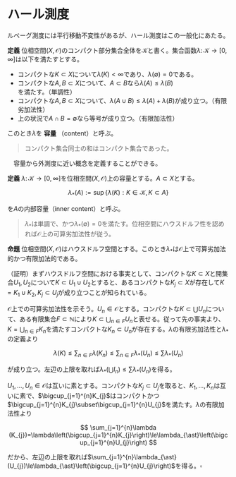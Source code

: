 

# ハール測度

ルベーグ測度には平行移動不変性があるが、ハール測度はこの一般化にあたる。

__定義__ 位相空間$(X, \mathcal{O})$のコンパクト部分集合全体を$\mathcal{K}$と書く。集合函数$\lambda\colon\mathcal{K}\rightarrow\lbrack 0, \infty \rbrack$は以下を満たすとする。

- コンパクトな$K\subset X$について$\lambda (K)<\infty$であり、$\lambda (\emptyset)=0$である。
- コンパクトな$A, B\subset X$について、$A\subset B$なら$\lambda (A)\le\lambda (B)$を満たす。（単調性）
- コンパクトな$A, B\subset X$について、$\lambda (A\cup B)\le\lambda (A)+\lambda (B)$が成り立つ。（有限劣加法性）
- 上の状況で$A\cap B=\emptyset$なら等号が成り立つ。（有限加法性）

このとき$\lambda$を **容量** （content）と呼ぶ。

> コンパクト集合同士の和はコンパクト集合であった。

　容量から外測度に近い概念を定義することができる。

__定義__ $\lambda\colon\mathcal{K}\rightarrow \lbrack 0, \infty \rbrack$を位相空間$(X, \mathcal{O})$上の容量とする。$A\subset X$とする。

$$
\lambda_{\ast}(A):=\sup\lbrace \lambda (K) : K\in\mathcal{K}, K\subset A \rbrace
$$

を$A$の内部容量（inner content）と呼ぶ。

> $\lambda_{\ast}$は単調で、かつ$\lambda_{\ast}(\emptyset)=0$を満たす。位相空間にハウスドルフ性を認めれば$\mathcal{O}$上の可算劣加法性が従う。

__命題__ 位相空間$(X, \mathcal{O})$はハウスドルフ空間とする。このとき$\lambda_{\ast}$は$\mathcal{O}$上で可算劣加法的かつ有限加法的である。

（証明）まずハウスドルフ空間における事実として、コンパクトな$K\subset X$と開集合$U_{1}, U_{2}$について$K\subset U_{1}\cup U_{2}$とすると、あるコンパクトな$K_{j}\subset X$が存在して$K=K_{1}\cup K_{2}, K_{j}\subset U_{j}$が成り立つことが知られている。

$\mathcal{O}$上での可算劣加法性を示そう。$U_{n}\in\mathcal{O}$とする。コンパクトな$K\subset\bigcup U_{n}$について、ある有限集合$F\subset\mathbb{N}$により$K\subset\bigcup_{n\in F}U_{n}$と表せる。従って先の事実より、$K=\bigcup_{n\in F}K_{n}$を満たすコンパクトな$K_{n}\subset U_{n}$が存在する。$\lambda$の有限劣加法性と$\lambda_{\ast}$の定義より

$$
\lambda (K)\le\sum_{n\in F}\lambda (K_{n})\le\sum_{n\in F}\lambda_{\ast}(U_{n})\le\sum\lambda_{\ast}(U_{n})
$$

が成り立つ。左辺の上限を取れば$\lambda_{\ast}\left(\bigcup I_{n}\right)\le\sum\lambda_{\ast}(U_{n})$を得る。

$U_{1}, \dotsc, U_{n}\in\mathcal{O}$は互いに素とする。コンパクトな$K_{j}\subset U_{j}$を取ると、$K_{1}, \dotsc, K_{n}$は互いに素で、$\bigcup_{j=1}^{n}K_{j}$はコンパクトかつ$\bigcup_{j=1}^{n}K_{j}\subset\bigcup_{j=1}^{n}U_{j}$を満たす。$\lambda$の有限加法性より

$$
\sum_{j=1}^{n}\lambda (K_{j})=\lambda\left(\bigcup_{j=1}^{n}K_{j}\right)\le\lambda_{\ast}\left(\bigcup_{j=1}^{n}U_{j}\right)
$$

だから、左辺の上限を取れば$\sum_{j=1}^{n}\lambda_{\ast}(U_{j})\le\lambda_{\ast}\left(\bigcup_{j=1}^{n}U_{j}\right)$を得る。$\square$

<!--
　ハウスドルフ空間上に容量が定まっているとき、その内部容量から外測度が構成できる。

\begin{Prop}
$(X, \mathcal{O})$をハウスドルフ空間、$\lambda$を容量とする。$A\subset X$に対し
\[ \widehat{\lambda}(A):=\inf\lbrace \lambda_{\ast}(U)\mid U\in\mathcal{O}, A\subset U \lbrace \]
と定めれば、$\widehat{\lambda}$は外測度になる。
\end{Prop}
\begin{Proof}
まず$\widehat{\lambda}|_{\mathcal{O}}=\lambda_{\ast}|_{\mathcal{O}}$であることを示す。
$U\in\mathcal{O}$に対し$U$自身が$U$を含む開集合だから$\widehat{\lambda}(U)\le\lambda_{\ast}(U)$である。
一方$\lambda_{\ast}$の単調性より、$O\in\mathcal{O}, U\subset O$に対し$\lambda_{\ast}(U)\le\lambda_{\ast}(O)$が成り立つ。
故に$\lambda_{\ast}(U)\le\widehat{\lambda}(U)$である。
特に$\widehat{\lambda}(\emptyset)=\lambda_{\ast}(\emptyset)=0$が分かる。

　$\widehat{\lambda}$が単調であることは良い。故に可算劣加法性を示す。
このとき$\lbrace A_{n} \lbrace\subset 2^{X}$に対し、$\sum\widehat{\lambda}(A_{n})<\infty$と仮定して良い。
$\varepsilon>0$を取る。$\widehat{\lambda}$の定義から、適当な開集合$U_{n}$を、$A_{n}\subset U_{n}$かつ
\[ \lambda_{\ast}(U_{n})\le\widehat{\lambda}(A_{n})+\frac{\varepsilon}{2^{n}} \]
を満たすように取れる。このとき
\begin{align*}
\widehat{\lambda}\left(\bigcup A_{n}\right)
&\le\widehat{\lambda}\left(\bigcup U_{n}\right)=\lambda_{\ast}\left(\bigcup U_{n}\right) \\
&\le\sum\lambda_{\ast}(U_{n})\le\sum\widehat{\lambda}(A_{n})+\varepsilon
\end{align*}
となる。$\varepsilon$は任意だから可算劣加法性が成り立つ。
\end{Proof}

　$\widehat{\lambda}$-可測な集合全体を$\mathcal{M}_{\widehat{\lambda}}$とすれば、
$\widehat{\lambda}:\mathcal{M}_{\widehat{\lambda}}\rightarrow [0, \infty]$は測度となる。

\begin{Prop}
$(X, \mathcal{O})$はハウスドルフ空間、$\lambda:\mathcal{K}\rightarrow [0, \infty]$は容量とする。
$\mu:\mathscr{A}\rightarrow [0, \infty]$は測度で$\sigma[\mathcal{O}]\subset\mathscr{A}$を満たすとする。
このとき$\mu|_{\sigma[\mathcal{O}]}=\widehat{\lambda}|_{\sigma[\mathcal{O}]}$であれば、
$A\in\sigma[\mathcal{O}]$は$\mu$-外部正則であり、$U\in\mathcal{O}$は$\mu$-内部正則になる。
\footnote{一般のボレル集合が$\mu$-内部正則になるとは限らない。}
\end{Prop}
\begin{Proof}
$A\in\sigma[\mathcal{O}]$に対し$\mu (A)=\widehat{\lambda}(A)=\inf_{A\subset O\in\mathcal{O}}\lambda_{\ast}(O)$である。
ここで$\lambda_{\ast}(O)=\widehat{\lambda}(O)=\mu (O)$であるから、$A$は$\mu$-外部正則となる。
また$U\in\mathcal{O}$に対し、$\mu (U)=\widehat{\lambda}(U)=\lambda_{\ast}(U)=\sup_{U\supset K\in\mathcal{K}}\lambda (K)$である。
ここで$K\subset O\in\mathcal{O}$に対して$\lambda_{\ast}(O)$の定義により$\lambda (K)\le\lambda_{\ast}(O)$が成り立つ。
右辺の下限を取れば$\lambda (K)\le\widehat{\lambda}(K)$が従う。
よって$\mu (U)\le\sup_{U\supset K\in\mathcal{K}}\widehat{\lambda}(K)$を得るが、逆の不等号は明らかなので、
$U$は$\mu$-内部正則となる。
\end{Proof}

　上記の$\mu$を、$\lambda$により誘導された測度とも言う。この測度は以下の意味で$\mathcal{K}$により特徴付けられる。

\begin{Prop}
$(X, \mathcal{O}), (Y, \mathcal{T})$をハウスドルフ空間、$h:X\rightarrow Y$は同相写像とする。
$\lambda, \gamma$を$X, Y$上の容量として、これらにより誘導された測度を
$\mu:\mathcal{A}\rightarrow [0, \infty], \nu:\mathcal{B}\rightarrow [0, \infty]$とする。
任意のコンパクト集合$K\Subset X$に対して$\gamma (h(K))=\lambda (K)$が成り立つとする。
このとき$A\in\sigma[\mathcal{O}]$に対して$\nu (h(A))=\mu (A)$が成り立つ。
\end{Prop}
\begin{Proof}
以下$\mathcal{O}, \mathcal{T}$のコンパクト集合全体を$\mathcal{K}, \mathcal{L}$で表す。
まず$U\in\mathcal{O}$に対して
\begin{align*}
\lbrace \lambda (K)\mid K\in\mathcal{K}, K\subset U \lbrace&=\lbrace \gamma (h(K))\mid K\in\mathcal{K}, K\subset U \lbrace \\
&=\lbrace \gamma (L)\mid L=h(K), K\in\mathcal{K}, K\subset U \lbrace \\
&=\lbrace \gamma (L)\mid L\in\mathcal{L}, L\subset h(U) \lbrace
\end{align*}
が成り立つので$\lambda_{\ast}(U)=\gamma_{*}(h(U))$が従う。次に$A\subset X$に対して
\begin{align*}
\lbrace \lambda_{\ast}(U)\mid U\in\mathcal{O}, A\subset U \lbrace&=\lbrace \gamma_{*}(h(U))\mid U\in\mathcal{O}, A\subset U \lbrace \\
&=\lbrace \gamma_{*}(V)\mid V=h(U), U\in\mathcal{O}, A\subset U \lbrace \\
&=\lbrace \gamma_{*}(V)\mid V\in\mathcal{T}, h(A)\subset V \lbrace
\end{align*}
が成り立つので$\widehat{\lambda}(A)=\widehat{\gamma}(h(A))$が成り立つ。
特に$A\in\sigma[\mathcal{O}]\subset\mathscr{A}$なら$h(A)\in\sigma[\mathcal{T}]\subset\mathscr{B}$であるから、
\[ \mu (A)=\widehat{\lambda}(A)=\widehat{\gamma}(h(A))=\nu (h(A)) \]
を得る。
\end{Proof}

　局所コンパクトな位相群が容量を持つことを示そう。その前に、位相群におけるコンパクト集合の性質に触れておく。

\begin{Lem}
$G$を位相群、$K\Subset G$はコンパクトであるとする。$K\subset U$なる開集合$U$に対し、$1$の開近傍$V$を取り、
$KV=\lbrace xy\mid x\in K, y\in V \lbrace\subset U$とできる。
\end{Lem}
\begin{Proof}
$x\in K$に対し$W_{x}:=x^{-1}U$とおくと$x\in U$より$W_{x}$は$1$の開近傍となる。
そこで$1$の開近傍$V_{x}\subset W_{x}$を$V_{x}V_{x}\subset W_{x}$となるように取る。
このとき$\lbrace x V_{x}\mid x\in K \lbrace$は$K$の開被覆となるから、コンパクト性より$x_{1}, \dotsc, x_{n}\in K$を取り
$K\subset\bigcup_{j=1}^{n}x_{j}V_{x_{j}}$と表せる。$V:=\bigcap_{j=1}^{n}V_{x_{j}}$と定めると$1$の開近傍である。
このとき$x\in K$に対し$x\in x_{j}V_{x_{j}}$となる$x_{j}$が取れるので、
\[ xV\subset x_{j}V_{x_{j}}V\subset x_{j}V_{x_{j}}V_{x_{j}}\subset x_{j}W_{x_{j}}=U \]
を得る。
\end{Proof}

　$G$を局所コンパクトハウスドルフ位相群とする。
$K\Subset G$をコンパクトな部分集合、$V\subset G$は内点を持つとする。即ち$V^{\circ}\neq\emptyset$であるとする。
このとき$\lbrace gV^{\circ}\mid g\in G \lbrace$は$K$の開被覆となるから、有限個の$g_{1}, \dotsc, g_{n}\in G$を選び
$K\subset\bigcup_{j=1}^{n}gV^{\circ}$とできる。このような被覆が存在する$n$の内、最小のものを$\#(K:V)$で表す。

　以下$G$のコンパクト集合全体を$\mathcal{K}$、$1$の開近傍全体を$\mathcal{U}$で表す。
$G$は局所コンパクトであるから、$1$のコンパクト近傍$K_{0}$が存在する。\footnote{位相群の位相は$1$の近傍系で記述できた。}
そこで$U\in\mathcal{U}$に対し、写像$\lambda_{U}:\mathcal{K}\rightarrow [0, \infty]$を
\[ \lambda_{U}(K):=\frac{\#(K:U)}{\#(K_{0}:U)} \]
で定める。ここで$K_{0}$は近傍だから$\#(K_{0}:U)\neq 0$となることに注意する。

　このとき$0\le\lambda_{U}(K)\le\#(K:K_{0})<\infty$が成り立つ。実際$\#(K:U)\le\#(K:K_{0})\#(K_{0}:U)$を示せばよいが、
これは被覆を考えれば明らかである。故に$\lambda_{U}$は
\[ \Lambda:=\prod_{K\in\mathcal{K}}[0, \#(K:K_{0})] \]
の元と見なせる。この$\Lambda$はチコノフの定理によりコンパクトである。\footnote{選択公理を用いている。}
$V\in\mathscr{U}$に対し、
\[ \Lambda (V):=\overline{\lbrace \lambda_{U}\mid U\in\mathscr{U}, U\subset V \lbrace} \]
と定める。もし$\lbrace \Lambda (V)\mid V\in\mathscr{U} \lbrace$が有限交叉性を持てば、
$\Lambda$がコンパクトであることから
\[ \bigcap_{V\in\mathscr{U}}\Lambda (V)\neq\emptyset \]
が従う。

　実際に$V_{1}, \dotsc, V_{n}\in\mathscr{U}$を取れば、$V:=\bigcap_{j=1}^{n}V_{j}\in\mathscr{U}$であり、
$\lambda_{V}\in\bigcap_{j=1}^{n}\Lambda (V_{j})$となるから$\lbrace \Lambda (V)\mid V\in\mathscr{U} \lbrace$は有限交叉性を持つ。
つまり$\lambda\in\bigcap_{V\in\mathscr{U}}\Lambda (V)$が取れる。
\footnote{ここまでハウスドルフ性は用いていない。しかし$\lambda$が容量であることを示すのに必要となる。}

\begin{Prop}
上記の$\lambda\in\bigcap_{V\in\mathscr{U}}\Lambda (V)$は容量である。
\end{Prop}
\begin{Proof}
(i)　まず$\lambda\in\Lambda$より$\lambda (K)<\infty$が任意の$K\in\mathcal{K}$が成り立つ。
特に$K=\emptyset$のとき、$\#(\emptyset:K_{0})=0$だから$\Lambda$の$\emptyset\in\mathcal{K}$成分は一点になる。
つまり$\lambda (\emptyset)=0$を得る。

　(ii)　$K_{1}, K_{2}\in\mathcal{K}$が$K_{1}\subset K_{2}$を満たすとする。$U\in\mathscr{U}$に対し
$\#(K_{1}:U)\le\#(K_{2}:U)$より$\lambda_{U}(K_{1})\le\lambda_{U}(K_{2})$は明らか。
そこで$f\in\Lambda$に対し$f(K_{2})-f(K_{1})$を対応させる写像$\Lambda\rightarrow\mathbb{R}$は、射影と差の合成なので連続写像となる。
この写像は$\lbrace \lambda_{U}\mid U\in\mathscr{U} \lbrace$上で非負であるから、$\Lambda (V)$上でも非負となる。
よって$\lambda (K_{2})-\lambda (K_{1})\ge 0$を得る。

　(iii)　$K_{1}, K_{2}\in\mathcal{K}$を取る。$U\in\mathscr{U}$に対し、$U$による$K_{1}$の被覆と$K_{2}$の被覆を合わせると
$K_{1}\cup K_{2}$の被覆となるから$\#(K_{1}\cup K_{2}:U)\le\#(K_{1}:U)+\#(K_{2}:U)$となる。
つまり$\lambda_{U}(K_{1}\cup K_{2})\le\lambda_{U}(K_{1})+\lambda_{U}(K_{2})$が分かる。
(ii)と同様に考えれば$\lambda (K_{1}\cup K_{2})\le\lambda (K_{1})+\lambda (K_{2})$が従う。

　(iv)　$K_{1}\cap K_{2}=\emptyset$とする。このとき$G$はハウスドルフ空間だから、互いに素な開集合$U_{1}, U_{2}$を取り
$K_{1}\subset U_{1}, K_{2}\subset U_{2}$とできる。補題より$K_{1}V_{1}\subset U_{1}, K_{2}V_{2}\subset U_{2}$なる
$1$の開近傍$V_{1}, V_{2}$が取れる。そこで$V:=V_{1}\cap V_{2}$と置くと、$K_{1}V\cap K_{2}V=\emptyset$である。
$U\in\mathscr{U}$が$U\subset V^{-1}$を満たすとする。このとき$K_{1}U^{-1}\cap K_{2}U^{-1}=\emptyset$であるが、
$\lambda_{U}(K_{1}\sqcup K_{2})=\lambda_{U}(K_{1})+\lambda_{U}(K_{2})$となる。
実際$n:=\#(K_{1}\sqcup K_{2}:U)$と置き、$K_{1}\sqcup K_{2}\subset\bigcup_{j=1}^{n}g_{j}U$となる被覆を取る。
ここで$g_{j}U\cap K_{1}, g_{j}U\cap K_{2}\neq\emptyset$なら$g_{j}\in K_{1}U^{-1}\cap K_{2}U^{-1}$となるから矛盾する。
従って$g_{j}U$は$K_{1}, K_{2}$の一方のみとしか交わらない。よって$\#(K_{1}:U)+\#(K_{2}:U)\le\#(K_{1}\sqcup K_{2}:U)$が分かる。
結局$f\in\Lambda$に対し$f(K_{1})+f_(K_{2})-f(K_{1}\sqcup K_{2})$を対応させる連続写像は
$\Lambda(V^{-1})$上で恒等的に$0$となり、よって$\lambda (K_{1}\sqcup K_{2})=\lambda (K_{1})+\lambda (K_{2})$を得る。
\end{Proof}

\begin{Thm}
$G$を局所コンパクトハウスドルフ位相群とする。ボレル集合体を$\mathscr{B}(G)=\sigma[\mathcal{O}]$と書く。
以下を満たす測度$\mu:\mathscr{B}(G)\rightarrow [0, \infty]$が存在する。
\begin{itemize}
\item[\textup{(i)}] $G$のコンパクト集合全体$\mathcal{K}$上で有限値を取る。つまり$K\in\mathcal{K}$なら$\mu (K)<\infty$を満たす。
\item[\textup{(ii)}] $\mu$は外部正則である。
\item[\textup{(iii)}] 開集合$O\in\mathcal{O}$は$\mu$-内部正則である。
\item[\textup{(iv)}] 左移動で不変である。つまり任意の$A\in\mathscr{B}$に対して$\mu (gA)=\mu (A)$が成り立つ。
\end{itemize}
\end{Thm}
\begin{Proof}
$\lambda$を上で得た容量とする。このとき$\sigma[\mathcal{O}]\subset\mathcal{M}_{\widehat{\lambda}}$が成り立つ。
$U\in\mathcal{O}$が$\widehat{\lambda}$-可測であることを示せばよい。$A\subset G$及び$\varepsilon>0$を取る。
$\widehat{\lambda}(A)=\inf_{A\subset U\in\mathcal{O}}\lambda_{\ast}(O)$であるから、ある$O\in\mathcal{O}$が存在して
\[ A\subset O, \lambda_{\ast}(O)\le\widehat{\lambda}(A)+\frac{\varepsilon}{3} \]
を満たすように取れる。ここで$O\cap U$は開集合だから
$\widehat{\lambda}(O\cap U)=\lambda_{\ast}(O\cap U)=\sup_{O\cap U\supset K\in\mathcal{K}}\lambda (K)$である。
よってある$K\in\mathcal{K}$が存在して
\[ K\subset O\cap U, \widehat{\lambda}(O\cap U)-\frac{\varepsilon}{3}\le\lambda (K) \]
を満たすように取れる。更に$O\backslash K$も開集合だから、同様にして$L\in\mathcal{K}$を
\[ L\subset O\backslash K, \widehat{\lambda}(O\backslash K)-\frac{\varepsilon}{3}\le\lambda (L) \]
を満たすように取れる。$K\subset U$より$O\backslash U\subset O\backslash K$となり、また$K\cap L=\emptyset$であるから、
\begin{align*}
\widehat{\lambda}(A\cap U)+\widehat{\lambda}(A\backslash U)-\frac{2}{3}\varepsilon
&\le\widehat{\lambda}(O\cap U)+\widehat{\lambda}(O\backslash U)-\frac{2}{3}\varepsilon \\
&\le\lambda (K)+\widehat{\lambda}(O\backslash K)-\frac{\varepsilon}{3} \\
&\le\lambda (K)+\lambda (L)=\lambda (K\sqcup L)\\
&\le\lambda_{\ast}((O\cap U)\cup (O\backslash K))=\lambda_{\ast}(O) \\
&\le\widehat{\lambda}(A)+\frac{\varepsilon}{3}
\end{align*}
となる。つまり
\[ \widehat{\lambda}(A\cap U)+\widehat{\lambda}(A\backslash U)\le\widehat{\lambda}(A)+\varepsilon \]
であるから、$\varepsilon$が任意に取れたので$U$は$\widehat{\lambda}$-可測となる。

　以上により$\mu:=\widehat{\lambda}|_{\sigma[\mathcal{O}]}$が求める測度となる。後は$\mathcal{K}$上で有限値を取ることを示せばよい。
$K\in\mathcal{K}$を取る。$x\in K$に対しコンパクトな近傍$K_{x}$を取れるが、このとき$\lbrace K_{x}^{\circ} \lbrace$は$K$の開被覆となる。
$K$はコンパクトだから有限個の$K_{1}, \dotsc, K_{n}$を取り、$K\subset\bigcup_{j=1}^{n}K_{j}^{\circ}$とできる。
このとき$L:=\bigcup_{j=1}^{n}K_{j}$とすれば$K\subset L^{\circ}\subset L$が従う。故に
\[ \widehat{\lambda}(K)\le\lambda_{\ast}(L^{\circ})\le\lambda_{\ast}(L)=\lambda (L)<\infty \]
を得る。
\end{Proof}

\begin{Def}
定理の条件を満たす測度を左不変ハール測度\textup{(left-invariant Haar measure)}と呼ぶ。
条件\textup{(iv)}を以下の\textup{(iv$^{\prime}$)}に変えた条件を満たす測度を右不変ハール測度と呼ぶ。
\begin{itemize}
\item[\textup{(iv$^{\prime}$)}] 右移動で不変である。つまり$A\in\mathscr{B}$に対して$\mu (Ag)=\mu (A)$が成り立つ。
\end{itemize}
両方の条件を満たす測度を両側不変ハール測度と呼ぶ。
\end{Def}



-->